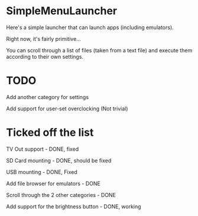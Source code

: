 SimpleMenuLauncher
==================

Here's a simple launcher that can launch apps (including emulators).

Right now, it's fairly primitive... 

You can scroll through a list of files (taken from a text file) and execute them according to their own settings.

TODO
====

Add another category for settings

Add support for user-set overclocking (Not trivial)


Ticked off the list
====================

TV Out support - DONE, fixed

SD Card mounting - DONE, should be fixed

USB mounting - DONE, Fixed

Add file browser for emulators - DONE

Scroll through the 2 other categories - DONE

Add support for the brightness button - DONE, working

